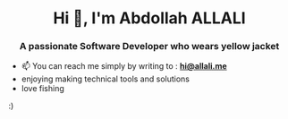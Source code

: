 <h1 align="center">Hi 👋, I'm Abdollah ALLALI</h1>
<h3 align="center">A passionate Software Developer who wears yellow jacket</h3>

- 📫 You can reach me simply by writing to : **hi@allali.me**
- enjoying making technical tools and solutions
- love fishing
 
:)

